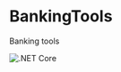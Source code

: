 # BankingTools
Banking tools

![.NET Core](https://github.com/jim-dale/BankingTools/workflows/.NET%20Core/badge.svg)
